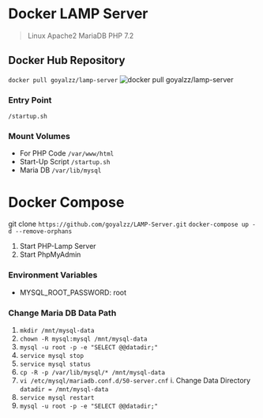 # Docker LAMP Server #
> Linux Apache2 MariaDB PHP 7.2

## Docker Hub Repository ##
```docker pull goyalzz/lamp-server```
![docker pull goyalzz/lamp-server](https://github.com/goyalzz/LAMP-Server/blob/master/Docker%20PHP%20Lamp%20Stack.png?raw=true "Docker Hub")

### Entry Point ###
`/startup.sh`

### Mount Volumes ###
- For PHP Code `/var/www/html`
- Start-Up Script `/startup.sh`
- Maria DB `/var/lib/mysql`

# Docker Compose #
git clone `https://github.com/goyalzz/LAMP-Server.git`
```docker-compose up -d --remove-orphans```
1. Start PHP-Lamp Server
2. Start PhpMyAdmin

### Environment Variables ###
- MYSQL_ROOT_PASSWORD: root

### Change Maria DB Data Path ###
1. `mkdir /mnt/mysql-data`
2. `chown -R mysql:mysql /mnt/mysql-data`
3. `mysql -u root -p -e "SELECT @@datadir;"`
4. `service mysql stop`
5. `service mysql status`
6. `cp -R -p /var/lib/mysql/* /mnt/mysql-data`
7. `vi /etc/mysql/mariadb.conf.d/50-server.cnf`
    i. Change Data Directory `datadir = /mnt/mysql-data`
8. `service mysql restart`
9. `mysql -u root -p -e "SELECT @@datadir;"`
